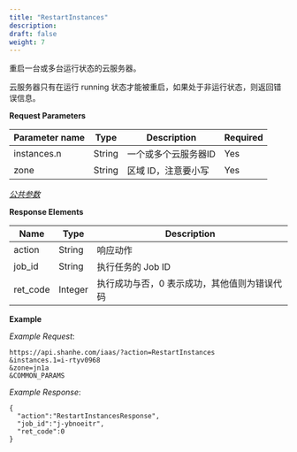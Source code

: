 ```yaml
---
title: "RestartInstances"
description: 
draft: false
weight: 7
---
```


重启一台或多台运行状态的云服务器。

云服务器只有在运行 running 状态才能被重启，如果处于非运行状态，则返回错误信息。

**Request Parameters**

| Parameter name | Type | Description | Required |
| --- | --- | --- | --- |
| instances.n | String | 一个或多个云服务器ID | Yes |
| zone | String | 区域 ID，注意要小写 | Yes |

[_公共参数_](../../../parameters/)

**Response Elements**

| Name | Type | Description |
| --- | --- | --- |
| action | String | 响应动作 |
| job_id | String | 执行任务的 Job ID |
| ret_code | Integer | 执行成功与否，0 表示成功，其他值则为错误代码 |

**Example**

_Example Request_:

```
https://api.shanhe.com/iaas/?action=RestartInstances
&instances.1=i-rtyv0968
&zone=jn1a
&COMMON_PARAMS
```

_Example Response_:

```
{
  "action":"RestartInstancesResponse",
  "job_id":"j-ybnoeitr",
  "ret_code":0
}
```
